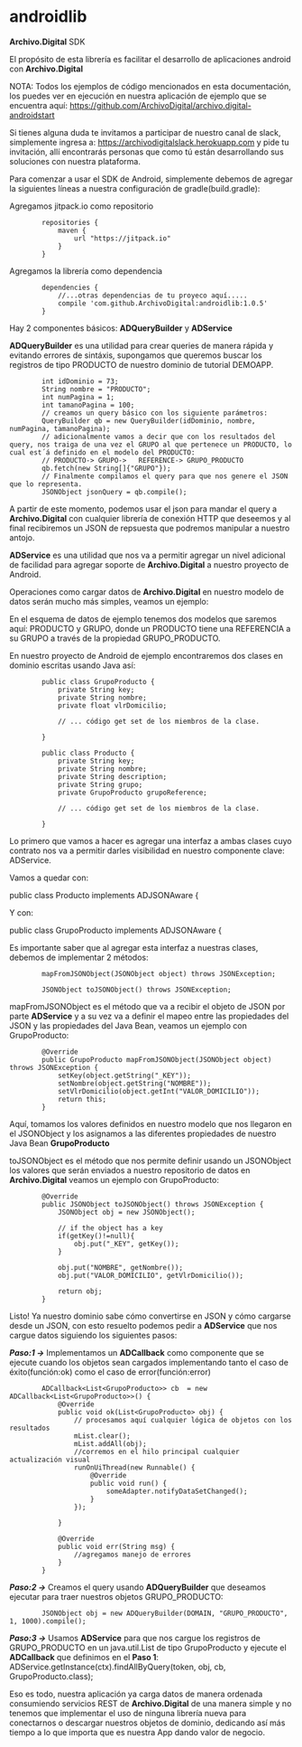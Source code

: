 # androidlib
**Archivo.Digital** SDK



El propósito de esta librería es facilitar el desarrollo de aplicaciones android con **Archivo.Digital**

NOTA: Todos los ejemplos de código mencionados en esta documentación, los puedes ver en ejecución en nuestra aplicación de ejemplo que se encuentra aquí: https://github.com/ArchivoDigital/archivo.digital-androidstart

Si tienes alguna duda te invitamos a participar de nuestro canal de slack, simplemente ingresa a: https://archivodigitalslack.herokuapp.com y pide tu invitación, allí encontrarás personas que como tú están desarrollando sus soluciones con nuestra plataforma.


Para comenzar a usar el SDK de Android, simplemente debemos de agregar la siguientes líneas a nuestra configuración de gradle(build.gradle):

Agregamos jitpack.io como repositorio

            repositories {
                maven {
                    url "https://jitpack.io"
                }
            }

Agregamos la librería como dependencia  

            dependencies {
                //...otras dependencias de tu proyeco aquí.....
                compile 'com.github.ArchivoDigital:androidlib:1.0.5'
            }

Hay 2 componentes básicos: **ADQueryBuilder** y **ADService**

**ADQueryBuilder** es una utilidad para crear queries de manera rápida y evitando errores de sintáxis, supongamos que queremos buscar los registros de tipo PRODUCTO de nuestro dominio de tutorial DEMOAPP.

            int idDominio = 73;
            String nombre = "PRODUCTO";
            int numPagina = 1;
            int tamanoPagina = 100;
            // creamos un query básico con los siguiente parámetros:
            QueryBuilder qb = new QueryBuilder(idDominio, nombre, numPagina, tamanoPagina);
            // adicionalmente vamos a decir que con los resultados del query, nos traiga de una vez el GRUPO al que pertenece un PRODUCTO, lo cual est´á definido en el modelo del PRODUCTO: 
            // PRODUCTO-> GRUPO->	REFERENCE->	GRUPO_PRODUCTO
            qb.fetch(new String[]{"GRUPO"});
            // Finalmente compilamos el query para que nos genere el JSON que lo representa.
            JSONObject jsonQuery = qb.compile();
            
A partir de este momento, podemos usar el json para mandar el query a **Archivo.Digital** con cualquier librería de conexión HTTP que deseemos y al final recibiremos un JSON de repsuesta que podremos manipular a nuestro antojo.


**ADService** es una utilidad que nos va a permitir agregar un nivel adicional de facilidad para agregar soporte de **Archivo.Digital** a nuestro proyecto de Android.

Operaciones como cargar datos de **Archivo.Digital** en nuestro modelo de datos serán mucho más simples, veamos un ejemplo:

En el esquema de datos de ejemplo tenemos dos modelos que saremos aquí: PRODUCTO y GRUPO, donde un PRODUCTO tiene una REFERENCIA a su GRUPO a través de la propiedad GRUPO_PRODUCTO.

En nuestro proyecto de Android de ejemplo encontraremos dos clases en dominio escritas usando Java así:

            public class GrupoProducto {
                private String key;
                private String nombre;
                private float vlrDomicilio;

                // ... código get set de los miembros de la clase.

            }

            public class Producto {
                private String key;
                private String nombre;
                private String description;
                private String grupo;
                private GrupoProducto grupoReference;

                // ... código get set de los miembros de la clase.

            }


Lo primero que vamos a hacer es agregar una interfaz a ambas clases cuyo contrato nos va a permitir darles visibilidad en nuestro componente clave: ADService.

Vamos a quedar con:

public class Producto implements ADJSONAware<Producto> {

Y con:

public class GrupoProducto implements ADJSONAware<GrupoProducto> {

Es importante saber que al agregar esta interfaz a nuestras clases, debemos de implementar 2 métodos:

            mapFromJSONObject(JSONObject object) throws JSONException;

            JSONObject toJSONObject() throws JSONException;

mapFromJSONObject es el método que va a recibir el objeto de JSON por parte **ADService** y a su vez va a definir el mapeo entre las propiedades del JSON y las propiedades del Java Bean, veamos un ejemplo con GrupoProducto:

            @Override
            public GrupoProducto mapFromJSONObject(JSONObject object) throws JSONException {
                setKey(object.getString("_KEY"));
                setNombre(object.getString("NOMBRE"));
                setVlrDomicilio(object.getInt("VALOR_DOMICILIO"));
                return this;
            }


Aquí, tomamos los valores definidos en nuestro modelo que nos llegaron en el JSONObject y los asignamos a las diferentes propiedades de nuestro Java Bean **GrupoProducto**

toJSONObject es el método que nos permite definir usando un JSONObject los valores que serán enviados a nuestro repositorio de datos en **Archivo.Digital** veamos un ejemplo con GrupoProducto:

            @Override
            public JSONObject toJSONObject() throws JSONException {
                JSONObject obj = new JSONObject();

                // if the object has a key
                if(getKey()!=null){
                    obj.put("_KEY", getKey());
                }

                obj.put("NOMBRE", getNombre());
                obj.put("VALOR_DOMICILIO", getVlrDomicilio());

                return obj;
            }


Listo! Ya nuestro dominio sabe cómo convertirse en JSON y cómo cargarse desde un JSON, con esto resuelto podemos pedir a **ADService** que nos cargue datos siguiendo los siguientes pasos:

***Paso:1 ->***  Implementamos un **ADCallback** como componente que se ejecute cuando los objetos sean cargados implementando tanto el caso de éxito(función:ok) como el caso de error(función:error)

            ADCallback<List<GrupoProducto>> cb  = new ADCallback<List<GrupoProducto>>() {
                @Override
                public void ok(List<GrupoProducto> obj) {
                    // procesamos aquí cualquier lógica de objetos con los resultados
                    mList.clear();
                    mList.addAll(obj);
                    //corremos en el hilo principal cualquier actualización visual
                    runOnUiThread(new Runnable() {
                        @Override
                        public void run() {
                            someAdapter.notifyDataSetChanged();
                        }
                    });

                }

                @Override
                public void err(String msg) {
                    //agregamos manejo de errores
                }
            }

***Paso:2 ->***  Creamos el query usando **ADQueryBuilder** que deseamos ejecutar para traer nuestros objetos GRUPO_PRODUCTO:

            JSONObject obj = new ADQueryBuilder(DOMAIN, "GRUPO_PRODUCTO", 1, 1000).compile();

***Paso:3 ->***  Usamos **ADService** para que nos cargue los registros de GRUPO_PRODUCTO en un java.util.List de tipo GrupoProducto y ejecute el **ADCallback** que definimos en el **Paso 1**:
            ADService.getInstance(ctx).findAllByQuery(token, obj, cb, GrupoProducto.class);

Eso es todo, nuestra aplicación ya carga datos de manera ordenada consumiendo servicios REST de **Archivo.Digital** de una manera simple y no tenemos que implementar el uso de ninguna librería nueva para conectarnos o descargar nuestros objetos de dominio, dedicando así más tiempo a lo que importa que es nuestra App dando valor de negocio.



